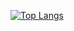 [![Top Langs](https://github-readme-stats.vercel.app/api/top-langs/?username=Baptiste-Crepin&layout=compact&theme=great-gatsby)](https://github.com/anuraghazra/github-readme-stats)
